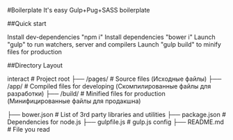 #Boilerplate It's easy Gulp+Pug+SASS boilerplate

##Quick start

Install dev-dependencies "npm i"
Install dependencies "bower i"
Launch "gulp" to run watchers, server and compilers
Launch "gulp build" to minify files for production

##Directory Layout

interact                    # Project root
├── /pages/                 # Source files (Исходные файлы)
├── /app/                   # Compiled files for developing (Скомпилированные файлы для разработки)
├── /build/                 # Minified files for production (Минифицированные файлы для продакшна)

├── bower.json              # List of 3rd party libraries and utilities
├── package.json            # Dependencies for node.js
├── gulpfile.js             # gulp.js config
├── README.md               # File you read